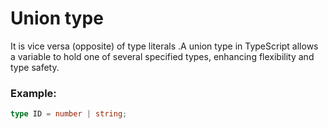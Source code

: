 # Union type
It is vice versa (opposite) of type literals .A union type in TypeScript allows a variable to hold one of several specified types, enhancing flexibility and type safety.

<h3>Example:</h3>

```typescript
type ID = number | string;
```